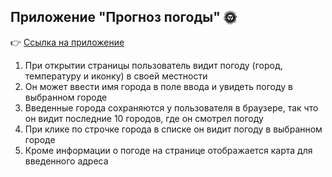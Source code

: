 ## Приложение "Прогноз погоды" :sun_with_face:

:point_right: [Ссылка на приложение](https://yakubovskaya.github.io/otus-hw6-weather-forecast/)

1. При открытии страницы пользователь видит погоду (город, температуру и иконку) в своей местности
2. Он может ввести имя города в поле ввода и увидеть погоду в выбранном городе
3. Введенные города сохраняются у пользователя в браузере, так что он видит последние 10 городов, где он смотрел погоду
4. При клике по строчке города в списке он видит погоду в выбранном городе
5. Кроме информации о погоде на странице отображается карта для введенного адреса
